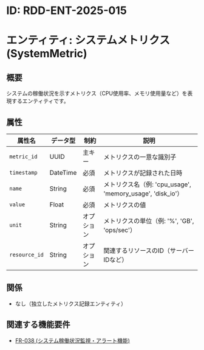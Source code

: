 # ID: RDD-ENT-2025-015

# エンティティ: システムメトリクス (SystemMetric)

## 概要

システムの稼働状況を示すメトリクス（CPU使用率、メモリ使用量など）を表現するエンティティです。

## 属性

| 属性名        | データ型 | 制約       | 説明                                                       |
| ------------- | -------- | ---------- | ---------------------------------------------------------- |
| `metric_id`   | UUID     | 主キー     | メトリクスの一意な識別子                                   |
| `timestamp`   | DateTime | 必須       | メトリクスが記録された日時                                 |
| `name`        | String   | 必須       | メトリクス名（例: 'cpu_usage', 'memory_usage', 'disk_io'） |
| `value`       | Float    | 必須       | メトリクスの値                                             |
| `unit`        | String   | オプション | メトリクスの単位（例: '%', 'GB', 'ops/sec'）               |
| `resource_id` | String   | オプション | 関連するリソースのID（サーバーIDなど）                     |

## 関係

- なし（独立したメトリクス記録エンティティ）

## 関連する機能要件

- [FR-038 (システム稼働状況監視・アラート機能)](../../functional-requirements/fr-038-system-monitoring-alert-function.md)
